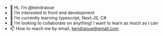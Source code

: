 - 👋 Hi, I’m @kendraoue
- 👀 I’m interested in front end development
- 🌱 I’m currently learning typescript, Next.JS, C#
- 💞️ I’m looking to collaborate on anything! I want to learn as much as I can
- 📫 How to reach me by email, kendraoue@gmail.com


